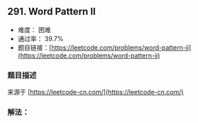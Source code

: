 ## 291. Word Pattern II

- 难度： 困难
- 通过率： 39.7%
- 题目链接：[https://leetcode.com/problems/word-pattern-ii](https://leetcode.com/problems/word-pattern-ii)


### 题目描述

来源于 [https://leetcode-cn.com/](https://leetcode-cn.com/)



### 解法：